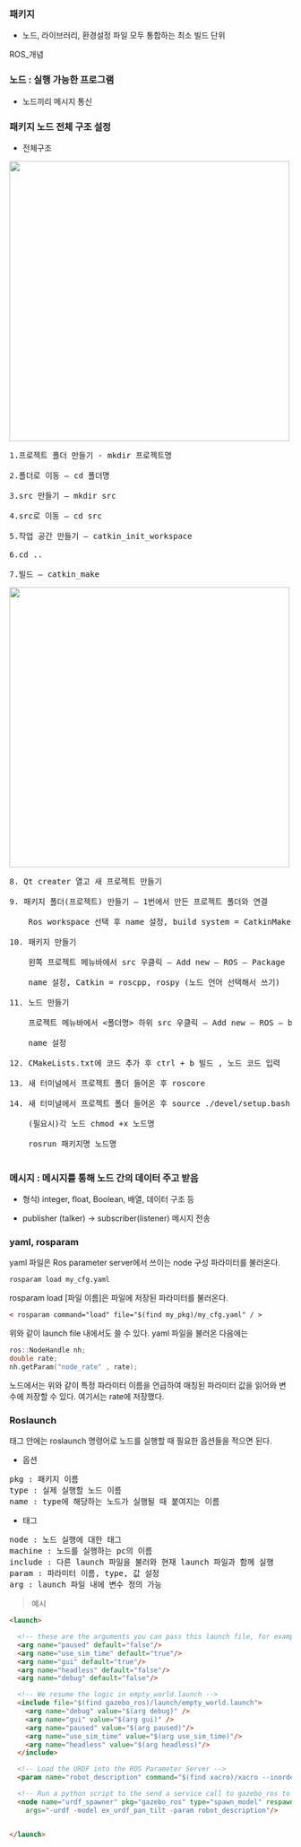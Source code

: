 ### 패키지
 - 노드, 라이브러리, 환경설정 파일 모두 통합하는 최소 빌드 단위

ROS_개념

### 노드 : 실행 가능한 프로그램  
   - 노드끼리 메시지 통신

### 패키지 노드 전체 구조 설정

* 전체구조

<img src="https://user-images.githubusercontent.com/80872528/112789901-1d3f0f00-9099-11eb-83a6-74ba4ebd43e7.png" width="500">

<pre>
1.프로젝트 폴더 만들기 - mkdir 프로젝트명

2.폴더로 이동 – cd 폴더명

3.src 만들기 – mkdir src

4.src로 이동 – cd src

5.작업 공간 만들기 – catkin_init_workspace

6.cd .. 

7.빌드 – catkin_make
</pre>
<img src="https://user-images.githubusercontent.com/80872528/112790131-9cccde00-9099-11eb-928c-5c887677f20f.png" width="500">


<pre>
8. Qt creater 열고 새 프로젝트 만들기

9. 패키지 폴더(프로젝트) 만들기 – 1번에서 만든 프로젝트 폴더와 연결

    Ros workspace 선택 후 name 설정, build system = CatkinMake,browse는 1번에서 설정한 폴더로 설정

10. 패키지 만들기

    왼쪽 프로젝트 메뉴바에서 src 우클릭 – Add new – ROS – Package

    name 설정, Catkin = roscpp, rospy (노드 언어 선택해서 쓰기)

11. 노드 만들기

    프로젝트 메뉴바에서 <폴더명> 하위 src 우클릭 – Add new – ROS – basic Node

    name 설정

12. CMakeLists.txt에 코드 추가 후 ctrl + b 빌드 , 노드 코드 입력

13. 새 터미널에서 프로젝트 폴더 들어온 후 roscore

14. 새 터미널에서 프로젝트 폴더 들어온 후 source ./devel/setup.bash

    (필요시)각 노드 chmod +x 노드명

    rosrun 패키지명 노드명

</pre>





### 메시지 : 메시지를 통해 노드 간의 데이터 주고 받음

   - 형식) integer, float, Boolean, 배열, 데이터 구조 등

   - publisher (talker) -> subscriber(listener) 메시지 전송



### yaml, rosparam

   yaml 파일은 Ros parameter server에서 쓰이는 node 구성 파라미터를 불러온다.
   
   ```cmd
   rosparam load my_cfg.yaml
   ```

   rosparam load [파일 이름]은 파일에 저장된 파라미터를 불러온다.

   ```html 
   < rosparam command="load" file="$(find my_pkg)/my_cfg.yaml" / > 
   ```

   위와 같이 launch file 내에서도 쓸 수 있다. yaml 파일을 불러온 다음에는 
   
   ```C++
   ros::NodeHandle nh;
   double rate;
   nh.getParam("node_rate" , rate);
   ```
   
   
   노드에서는 위와 같이 특정 파라미터 이름을 언급하여 매칭된 파라미터 값을 읽어와 변수에 저장할 수 있다. 여기서는 rate에 저장했다.
   
### Roslaunch

<launch> 태그 안에는 roslaunch 명령어로 노드를 실행할 때 필요한 옵션들을 적으면 된다.

* 옵션

<pre>
pkg : 패키지 이름
type : 실제 실행할 노드 이름
name : type에 해당하는 노드가 실행될 때 붙여지는 이름
</pre>

* 태그
<pre>
node : 노드 실행에 대한 태그
machine : 노드를 실행하는 pc의 이름
include : 다른 launch 파일을 불러와 현재 launch 파일과 함께 실행
param : 파라미터 이름, type, 값 설정
arg : launch 파일 내에 변수 정의 가능
</pre>

> 예시

```html
<launch>

  <!-- these are the arguments you can pass this launch file, for example paused:=true -->
  <arg name="paused" default="false"/>
  <arg name="use_sim_time" default="true"/>
  <arg name="gui" default="true"/>
  <arg name="headless" default="false"/>
  <arg name="debug" default="false"/>

  <!-- We resume the logic in empty_world.launch -->
  <include file="$(find gazebo_ros)/launch/empty_world.launch">
    <arg name="debug" value="$(arg debug)" />
    <arg name="gui" value="$(arg gui)" />
    <arg name="paused" value="$(arg paused)"/>
    <arg name="use_sim_time" value="$(arg use_sim_time)"/>
    <arg name="headless" value="$(arg headless)"/>
  </include>

  <!-- Load the URDF into the ROS Parameter Server -->
  <param name="robot_description" command="$(find xacro)/xacro --inorder '$(find ex_urdf)/urdf/pan_tilt.xacro'" /> 

  <!-- Run a python script to the send a service call to gazebo_ros to spawn a URDF robot -->
  <node name="urdf_spawner" pkg="gazebo_ros" type="spawn_model" respawn="false" output="screen"
    args="-urdf -model ex_urdf_pan_tilt -param robot_description"/> 


</launch>
```
